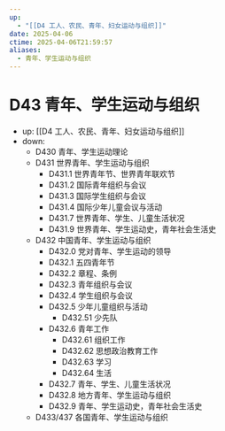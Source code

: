 ```yaml
---
up:
  - "[[D4 工人、农民、青年、妇女运动与组织]]"
date: 2025-04-06
ctime: 2025-04-06T21:59:57
aliases:
  - 青年、学生运动与组织
---
```


# D43 青年、学生运动与组织

- up: [[D4 工人、农民、青年、妇女运动与组织]]
- down:
	- D430 青年、学生运动理论
	- D431 世界青年、学生运动与组织
		- D431.1 世界青年节、世界青年联欢节
		- D431.2 国际青年组织与会议
		- D431.3 国际学生组织与会议
		- D431.4 国际少年儿童会议与活动
		- D431.7 世界青年、学生、儿童生活状况
		- D431.9 世界青年、学生运动史，青年社会生活史
	- D432 中国青年、学生运动与组织
		- D432.0 党对青年、学生运动的领导
		- D432.1 五四青年节
		- D432.2 章程、条例
		- D432.3 青年组织与会议
		- D432.4 学生组织与会议
		- D432.5 少年儿童组织与活动
			- D432.51 少先队
		- D432.6 青年工作
			- D432.61 组织工作
			- D432.62 思想政治教育工作
			- D432.63 学习
			- D432.64 生活
		- D432.7 青年、学生、儿童生活状况
		- D432.8 地方青年、学生运动与组织
		- D432.9 青年、学生运动史，青年社会生活史
	- D433/437 各国青年、学生运动与组织
